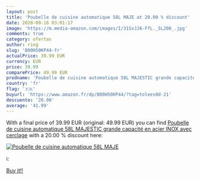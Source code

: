 ```yaml
---
layout: post
title: 'Poubelle de cuisine automatique 58L MAJE at 20.00 % discount'
date: 2020-09-16 03:01:17
image: 'https://m.media-amazon.com/images/I/31SxJJ6-FfL._SL200_.jpg'
comments: true
category: ofertas
author: ring
slug: 'B00H50KP44-fr'
actualPrice: 39.99 EUR
currency: EUR
price: 39.99
comparePrice: 49.99 EUR
prodname: 'Poubelle de cuisine automatique 58L MAJESTIC grande capacité en acier INOX avec cerclage'
country: 'fr'
flag: '🇫🇷'
buyurl: 'https://www.amazon.fr/dp/B00H50KP44/?tag=tolees0d-21'
descuento: '20.00'
average: '41.99'
---
```


With a final price of 39.99 EUR (original: 49.99 EUR) you can find [Poubelle de cuisine automatique 58L MAJESTIC grande capacité en acier INOX avec cerclage](https://www.amazon.fr/dp/B00H50KP44/?tag=tolees0d-21) with a  20.00 % discount here:

[![Poubelle de cuisine automatique 58L MAJE](https://m.media-amazon.com/images/I/31SxJJ6-FfL._SL200_.jpg)](https://www.amazon.fr/dp/B00H50KP44/?tag=tolees0d-21)

ℹ️:


[Buy it!!](https://www.amazon.fr/dp/B00H50KP44/?tag=tolees0d-21)
